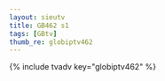 ```yaml
--- 
layout: sieutv
title: GB462 s1
tags: [GBtv]
thumb_re: globiptv462
---
```

{% include tvadv key="globiptv462" %} 
